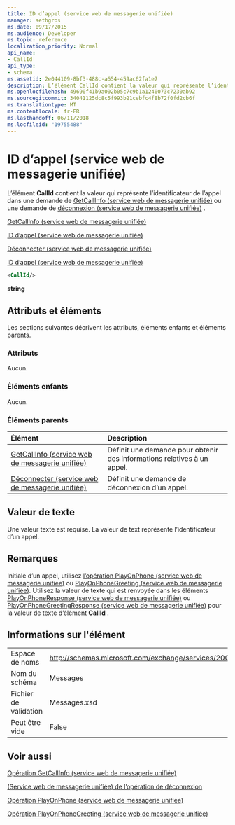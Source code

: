 ```yaml
---
title: ID d’appel (service web de messagerie unifiée)
manager: sethgros
ms.date: 09/17/2015
ms.audience: Developer
ms.topic: reference
localization_priority: Normal
api_name:
- CallId
api_type:
- schema
ms.assetid: 2e044109-8bf3-488c-a654-459ac62fa1e7
description: L’élément CallId contient la valeur qui représente l’identificateur de l’appel dans une demande de (service web de messagerie unifiée) GetCallInfo ou d’une requête (service web de messagerie unifiée) de déconnexion.
ms.openlocfilehash: 49690f41b9a002b05c7c9b1a1240073c7230ab92
ms.sourcegitcommit: 34041125dc8c5f993b21cebfc4f8b72f0fd2cb6f
ms.translationtype: MT
ms.contentlocale: fr-FR
ms.lasthandoff: 06/11/2018
ms.locfileid: "19755488"
---
```

# <a name="callid-um-web-service"></a>ID d’appel (service web de messagerie unifiée)

L’élément **CallId** contient la valeur qui représente l’identificateur de l’appel dans une demande de [GetCallInfo (service web de messagerie unifiée)](getcallinfo-um-web-service.md) ou une demande de [déconnexion (service web de messagerie unifiée)](disconnect-um-web-service.md) . 
  
[GetCallInfo (service web de messagerie unifiée)](getcallinfo-um-web-service.md)
  
[ID d’appel (service web de messagerie unifiée)](callid-um-web-service.md)
  
[Déconnecter (service web de messagerie unifiée)](disconnect-um-web-service.md)
  
[ID d’appel (service web de messagerie unifiée)](callid-um-web-service.md)
  
```xml
<CallId/>
```

 **string**
## <a name="attributes-and-elements"></a>Attributs et éléments

Les sections suivantes décrivent les attributs, éléments enfants et éléments parents.
  
### <a name="attributes"></a>Attributs

Aucun.
  
### <a name="child-elements"></a>Éléments enfants

Aucun.
  
### <a name="parent-elements"></a>Éléments parents

|**Élément**|**Description**|
|:-----|:-----|
|[GetCallInfo (service web de messagerie unifiée)](getcallinfo-um-web-service.md) <br/> |Définit une demande pour obtenir des informations relatives à un appel.  <br/> |
|[Déconnecter (service web de messagerie unifiée)](disconnect-um-web-service.md) <br/> |Définit une demande de déconnexion d’un appel.  <br/> |
   
## <a name="text-value"></a>Valeur de texte

Une valeur texte est requise. La valeur de text représente l’identificateur d’un appel.
  
## <a name="remarks"></a>Remarques

Initiale d’un appel, utilisez [l’opération PlayOnPhone (service web de messagerie unifiée)](playonphone-operation-um-web-service.md) ou [PlayOnPhoneGreeting (service web de messagerie unifiée)](playonphonegreeting-operation-um-web-service.md). Utilisez la valeur de texte qui est renvoyée dans les éléments [PlayOnPhoneResponse (service web de messagerie unifiée)](playonphoneresponse-um-web-service.md) ou [PlayOnPhoneGreetingResponse (service web de messagerie unifiée)](playonphonegreetingresponse-um-web-service.md) pour la valeur de texte d’élément **CallId** . 
  
## <a name="element-information"></a>Informations sur l'élément

|||
|:-----|:-----|
|Espace de noms  <br/> |http://schemas.microsoft.com/exchange/services/2006/messages  <br/> |
|Nom du schéma  <br/> |Messages  <br/> |
|Fichier de validation  <br/> |Messages.xsd  <br/> |
|Peut être vide  <br/> |False  <br/> |
   
## <a name="see-also"></a>Voir aussi



[Opération GetCallInfo (service web de messagerie unifiée)](getcallinfo-operation-um-web-service.md)
  
[(Service web de messagerie unifiée) de l’opération de déconnexion](disconnect-operation-um-web-service.md)
  
[Opération PlayOnPhone (service web de messagerie unifiée)](playonphone-operation-um-web-service.md)
  
[Opération PlayOnPhoneGreeting (service web de messagerie unifiée)](playonphonegreeting-operation-um-web-service.md)


